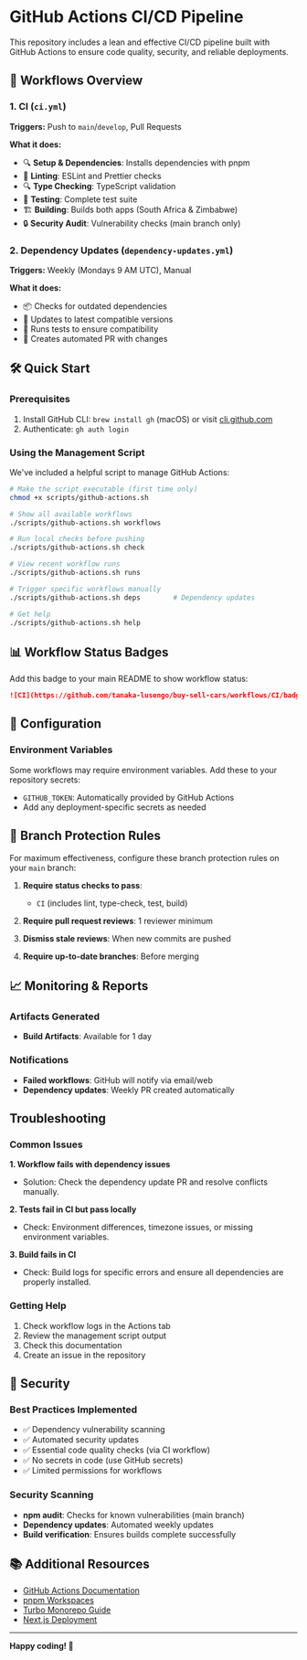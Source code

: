 # GitHub Actions CI/CD Pipeline

This repository includes a lean and effective CI/CD pipeline built with GitHub Actions to ensure code quality, security, and reliable deployments.

## 🚀 Workflows Overview

### 1. **CI** (`ci.yml`)

**Triggers:** Push to `main`/`develop`, Pull Requests

**What it does:**

- 🔍 **Setup & Dependencies**: Installs dependencies with pnpm
- 🧹 **Linting**: ESLint and Prettier checks
- 🔍 **Type Checking**: TypeScript validation
- 🧪 **Testing**: Complete test suite
- 🏗️ **Building**: Builds both apps (South Africa & Zimbabwe)
- 🔒 **Security Audit**: Vulnerability checks (main branch only)

### 2. **Dependency Updates** (`dependency-updates.yml`)

**Triggers:** Weekly (Mondays 9 AM UTC), Manual

**What it does:**

- 📦 Checks for outdated dependencies
- 🔄 Updates to latest compatible versions
- 🧪 Runs tests to ensure compatibility
- 📝 Creates automated PR with changes

## 🛠️ Quick Start

### Prerequisites

1. Install GitHub CLI: `brew install gh` (macOS) or visit [cli.github.com](https://cli.github.com/)
2. Authenticate: `gh auth login`

### Using the Management Script

We've included a helpful script to manage GitHub Actions:

```bash
# Make the script executable (first time only)
chmod +x scripts/github-actions.sh

# Show all available workflows
./scripts/github-actions.sh workflows

# Run local checks before pushing
./scripts/github-actions.sh check

# View recent workflow runs
./scripts/github-actions.sh runs

# Trigger specific workflows manually
./scripts/github-actions.sh deps        # Dependency updates

# Get help
./scripts/github-actions.sh help
```

## 📊 Workflow Status Badges

Add this badge to your main README to show workflow status:

```markdown
![CI](https://github.com/tanaka-lusengo/buy-sell-cars/workflows/CI/badge.svg)
```

## 🔧 Configuration

### Environment Variables

Some workflows may require environment variables. Add these to your repository secrets:

- `GITHUB_TOKEN`: Automatically provided by GitHub Actions
- Add any deployment-specific secrets as needed

## 🚦 Branch Protection Rules

For maximum effectiveness, configure these branch protection rules on your `main` branch:

1. **Require status checks to pass**:

    - `CI` (includes lint, type-check, test, build)

2. **Require pull request reviews**: 1 reviewer minimum

3. **Dismiss stale reviews**: When new commits are pushed

4. **Require up-to-date branches**: Before merging

## 📈 Monitoring & Reports

### Artifacts Generated

- **Build Artifacts**: Available for 1 day

### Notifications

- **Failed workflows**: GitHub will notify via email/web
- **Dependency updates**: Weekly PR created automatically

## Troubleshooting

### Common Issues

**1. Workflow fails with dependency issues**

- Solution: Check the dependency update PR and resolve conflicts manually.

**2. Tests fail in CI but pass locally**

- Check: Environment differences, timezone issues, or missing environment variables.

**3. Build fails in CI**

- Check: Build logs for specific errors and ensure all dependencies are properly installed.

### Getting Help

1. Check workflow logs in the Actions tab
2. Review the management script output
3. Check this documentation
4. Create an issue in the repository

## 🔐 Security

### Best Practices Implemented

- ✅ Dependency vulnerability scanning
- ✅ Automated security updates
- ✅ Essential code quality checks (via CI workflow)
- ✅ No secrets in code (use GitHub secrets)
- ✅ Limited permissions for workflows

### Security Scanning

- **npm audit**: Checks for known vulnerabilities (main branch)
- **Dependency updates**: Automated weekly updates
- **Build verification**: Ensures builds complete successfully

## 📚 Additional Resources

- [GitHub Actions Documentation](https://docs.github.com/en/actions)
- [pnpm Workspaces](https://pnpm.io/workspaces)
- [Turbo Monorepo Guide](https://turbo.build/repo/docs)
- [Next.js Deployment](https://nextjs.org/docs/deployment)

---

**Happy coding! 🚀**

